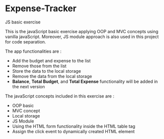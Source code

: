 # Expense-Tracker
JS basic exercise

This is the javaScript basic exercise applying OOP and MVC concepts using vanilla javaScript. Moreover, JS module approach is also used in this project for code separation.

The app functionalities are :

- Add the budget and expense to the list
- Remove those from the list
- Store the data to the local storage
- Remove the data from the local storage
- __Balance__, __Total Budget__, and __Total Expense__ functionality will be added in the next version

The javaScript concepts included in this exercise are :

- OOP basic
- MVC concept
- Local storage
- JS Module
- Using the HTML form functionality inside the HTML table tag
- Assign the click event to dynamically created HTML element